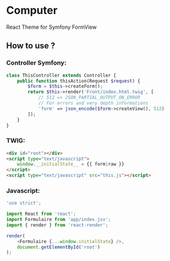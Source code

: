 # Computer
React Theme for Symfony FormView

## How to use ?

### Controller Symfony:
```php
class ThisController extends Controller {
    public function thisAction(Request $request) {
        $form = $this->createForm();
        return $this->render('Front/index.html.twig', [
            // 512 => JSON_PARTIAL_OUTPUT_ON_ERROR
            // For errors and very depth informations
            'form' => json_encode($form->createView(), 512)
        ]);
    }
}
```

### TWIG:
```html
<div id="root"></div>
<script type="text/javascript">
    window.__initialState__ = {{ form|raw }}
</script>
<script type="text/javascript" src="this.js"></script>
```

### Javascript:
```javascript
'use strict';

import React from 'react';
import Formulaire from 'app/index.jsx';
import { render } from 'react-render';

render(
    <Formulaire {...window.initialState} />,
    document.getElementById('root')
);
```